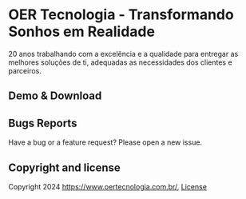 # OER Tecnologia - Transformando Sonhos em Realidade

20 anos trabalhando com a excelência e a qualidade para entregar as melhores soluções de ti, adequadas as necessidades dos clientes e parceiros.

## Demo & Download 

## Bugs Reports

Have a bug or a feature request? Please open a new issue.

## Copyright and license

Copyright 2024 https://www.oertecnologia.com.br/, <a target="_blank" href="https://www.oertecnologia.com.br/">License</a>

